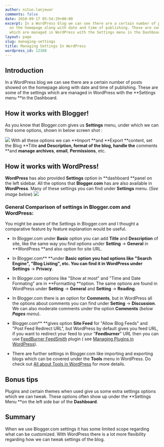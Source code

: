 ```yaml
---
author: nitun.lanjewar
comments: false
date: 2010-09-17 05:54:29+00:00
excerpt: In a WordPress blog we can see there are a certain number of posts showed
  on the homepage along with date and time of publishing. These are some of the settings
  which are managed in WordPress with the Settings menu in the Dashboard
layout: page
slug: managing-settings
title: Managing Settings In WordPress
wordpress_id: 12388
---
```


## Introduction




In a WordPress blog we can see there are a certain number of posts showed on the homepage along with date and time of publishing. These are some of the settings which are managed in WordPress with the **Settings menu **in the Dashboard.





## How it works with Blogger!


As you know that Blogger.com gives us **Settings** menu, under which we can find some options, shown in below screen shot :

[![](https://rtcamp.com/wp-content/uploads/2010/09/settingblogger-blogger-to-wordpress-600x77.png)](https://rtcamp.com/wp-content/uploads/2010/09/settingblogger-blogger-to-wordpress-600x77.png)
With all these options we can **Import **and **Export **content, set the Blog **Title **and **Description**, format of the blog, handle the** comments **and **manage archives**, **email**, **Permissions**, etc.


## How it works with WordPress!


**WordPress** has also provided **Settings** option in **dashboard **panel on the left sidebar. All the options that **Blogger.com** has are also available in **WordPress**. Many of these settings you can find under **Settings** menu. (_See image below_)
[![](https://rtcamp.com/wp-content/uploads/2010/09/setting-blogger-to-wordpress.png)](https://rtcamp.com/wp-content/uploads/2010/09/setting-blogger-to-wordpress.png)


### General Comparison of settings in Blogger.com and WordPress:


You might be aware of the Settings in Blogger.com and I thought a comparative feature by feature explanation would be useful.



	
  * In Blogger.com under **Basic** option you can add **Title** and **Description** of site, like the same way you find options under **Setting** -> **General** in **WordPress **and also option for site URL.

	
  * In Blogger.com** **under **Basic **option you had options like "**Search Engine**", "**Blog Listing**", etc. You can find it in WordPress under** Settings** -> **Privacy**.

	
  * In Blogger.com options like "Show at most" and "Time and Date Formating" are in **Formatting **option. The same options are found in WordPress under **Setting** -> **General** and **Setting** -> **Reading**.

	
  * In Blogger.com there is an option for **Comments**, but in WordPress all the options about comments you can find under **Setting** -> **Discussion**. We can also moderate comments under the option **Comments** (_below **Pages** menu_).

	
  * Blogger.com** **gives option **Site Feed** for "Allow Blog Feeds" and "Post Feed Redirect URL", but WordPress by default gives you feed URL, if you want to redirect your feed to your "**Feedburner**" URL then you can use [FeedBurner FeedSmith](http://wpgpl.com/wordpress-plugins/feedburner-feedsmith-wordpress-plugin/) plugin ( see [Managing Plugins in WordPress](http://bloggertowp.org/managing-plugins-in-wordpress)).

	
  * There are further settings in Blogger.com like importing and exporting blogs which can be covered under the **Tools** menu in WordPress. Do check out [All about Tools in WordPress](https://rtcamp.com/blogger-to-wordpress/tutorials/user-guide/) for more details.




## Bonus tips


Plugins and certain themes when used give us some extra settings options which we can tweak. These options often show up under the **Settings Menu **on the left side bar of the **Dashboard**.


## Summary


When we use Blogger.com settings it has some limited scope regarding what can be customized. With WordPress there is a lot more flexibility regarding how we can tweak settings of the blog.
